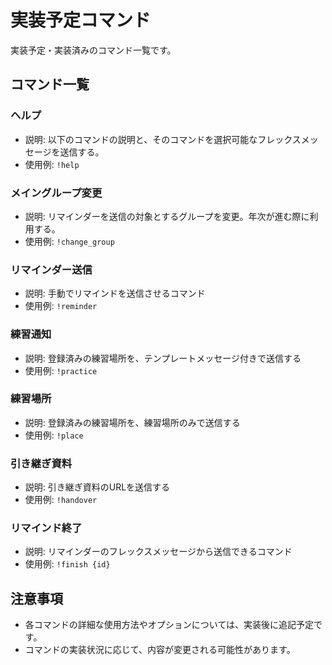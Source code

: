 # 実装予定コマンド

実装予定・実装済みのコマンド一覧です。

## コマンド一覧

### ヘルプ
- 説明: 以下のコマンドの説明と、そのコマンドを選択可能なフレックスメッセージを送信する。
- 使用例: `!help`

### メイングループ変更
- 説明: リマインダーを送信の対象とするグループを変更。年次が進む際に利用する。
- 使用例: `!change_group`

### リマインダー送信
- 説明: 手動でリマインドを送信させるコマンド
- 使用例: `!reminder`

### 練習通知
- 説明: 登録済みの練習場所を、テンプレートメッセージ付きで送信する
- 使用例: `!practice `

### 練習場所
- 説明: 登録済みの練習場所を、練習場所のみで送信する
- 使用例: `!place`

### 引き継ぎ資料
- 説明: 引き継ぎ資料のURLを送信する
- 使用例: `!handover`

### リマインド終了
- 説明: リマインダーのフレックスメッセージから送信できるコマンド
- 使用例: `!finish {id}`


## 注意事項
- 各コマンドの詳細な使用方法やオプションについては、実装後に追記予定です。
- コマンドの実装状況に応じて、内容が変更される可能性があります。

